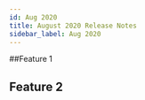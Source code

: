 ```yaml
---
id: Aug 2020
title: August 2020 Release Notes
sidebar_label: Aug 2020
---
```


##Feature 1

## Feature 2